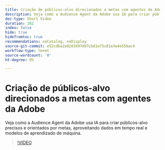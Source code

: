 ```yaml
---
title: Criação de públicos-alvo direcionados a metas com agentes da Adobe
description: Veja como a Audience Agent da Adobe usa IA para criar públicos-alvo precisos e orientados por metas, aproveitando dados em tempo real e modelos de aprendizado de máquina.
doc-type: Short Video
duration: 282
index: false
hide: true
hidefromtoc: true
recommendations: noCatalog, noDisplay
source-git-commit: e52cdba2a9203497d97cbd1e75c81e3e4e556ac4
workflow-type: tm+mt
source-wordcount: '0'
ht-degree: 0%

---
```



# Criação de públicos-alvo direcionados a metas com agentes da Adobe

Veja como a Audience Agent da Adobe usa IA para criar públicos-alvo precisos e orientados por metas, aproveitando dados em tempo real e modelos de aprendizado de máquina.

<!-- 62_S653_3442539_281_goaldriven-audience-creation-with-adobe-agents -->
>[!VIDEO](https://video.tv.adobe.com/v/3460302/?learn=on&enablevpops=true&captions=por_br)
